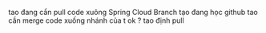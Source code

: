 
tao đang cần pull code xuông Spring Cloud Branch
tạo đang học github
tao cần merge code xuống nhánh của t ok ?
tao định pull
